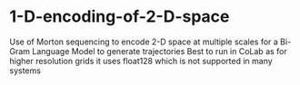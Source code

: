 # 1-D-encoding-of-2-D-space
Use of Morton sequencing to encode 2-D space at multiple scales for a Bi-Gram Language Model to generate trajectories
Best to run in CoLab as for higher resolution grids it uses float128 which is not supported in many systems
